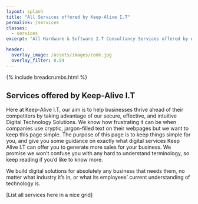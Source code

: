 ```yaml
---
layout: splash
title: "All Services offered by Keep-Alive I.T"
permalink: /services
classes:
  - services
excerpt: "All Hardware & Software I.T Consultancy Services offered by our DevOps, BizOps, and I.T Support Experts."

header:
  overlay_image: /assets/images/code.jpg
  overlay_filter: 0.54
---
```


{% include breadcrumbs.html %}

## Services offered by Keep-Alive I.T
Here at Keep-Alive I.T, our aim is to help businesses thrive ahead of their competitors by taking advantage of our secure, effective, and intuitive Digital Technology Solutions. 
We know how frustrating it can be when companies use cryptic, jargon-filled text on their webpages but we want to keep this page simple. The purpose of this page is to keep things simple for you, and give you some guidance on exactly what digital services Keep Alive I.T can offer you to generate more sales for your business. We promise we won’t confuse you with any hard to understand terminology, so keep reading if you’d like to know more.
 
We build digital solutions for absolutely any business that needs them, no matter what industry it’s in, or what its employees’ current understanding of technology is.

[List all services here in a nice grid]
